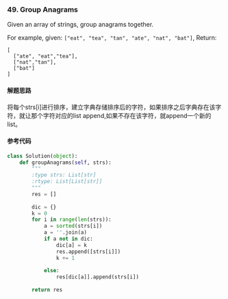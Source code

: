 ### 49. Group Anagrams

Given an array of strings, group anagrams together.

For example, given: `["eat", "tea", "tan", "ate", "nat", "bat"]`, 
Return:

```
[
  ["ate", "eat","tea"],
  ["nat","tan"],
  ["bat"]
]
```

#### 解题思路

将每个strs[i]进行排序，建立字典存储排序后的字符，如果排序之后字典存在该字符，就让那个字符对应的list append,如果不存在该字符，就append一个新的list。

#### 参考代码

```python
class Solution(object):
    def groupAnagrams(self, strs):
        """
        :type strs: List[str]
        :rtype: List[List[str]]
        """
        res = []
        
        dic = {}
        k = 0
        for i in range(len(strs)):
            a = sorted(strs[i])
            a = ''.join(a)
            if a not in dic:
                dic[a] = k
                res.append([strs[i]])
                k += 1
            
            else:
                res[dic[a]].append(strs[i])
                
        return res
```

